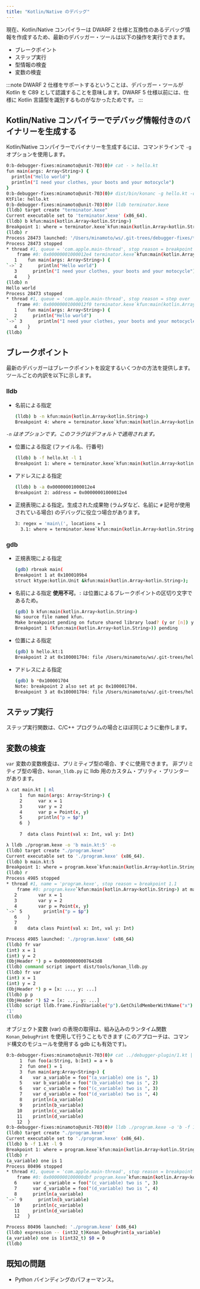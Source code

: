```yaml
---
title: "Kotlin/Native のデバッグ"
---
```

現在、Kotlin/Native コンパイラーは DWARF 2 仕様と互換性のあるデバッグ情報を作成するため、最新のデバッガー・ツールは以下の操作を実行できます。
- ブレークポイント
- ステップ実行
- 型情報の検査
- 変数の検査

:::note
DWARF 2 仕様をサポートするということは、デバッガー・ツールが Kotlin を C89 として認識することを意味します。DWARF 5 仕様以前には、仕様に Kotlin 言語型を識別するものがなかったためです。
:::

## Kotlin/Native コンパイラーでデバッグ情報付きのバイナリーを生成する

Kotlin/Native コンパイラーでバイナリーを生成するには、コマンドラインで ``-g`` オプションを使用します。

```bash
0:b-debugger-fixes:minamoto@unit-703(0)# cat - > hello.kt
fun main(args: Array<String>) {
  println("Hello world")
  println("I need your clothes, your boots and your motocycle")
}
0:b-debugger-fixes:minamoto@unit-703(0)# dist/bin/konanc -g hello.kt -o terminator
KtFile: hello.kt
0:b-debugger-fixes:minamoto@unit-703(0)# lldb terminator.kexe
(lldb) target create "terminator.kexe"
Current executable set to 'terminator.kexe' (x86_64).
(lldb) b kfun:main(kotlin.Array<kotlin.String>)
Breakpoint 1: where = terminator.kexe`kfun:main(kotlin.Array<kotlin.String>) + 4 at hello.kt:2, address = 0x00000001000012e4
(lldb) r
Process 28473 launched: '/Users/minamoto/ws/.git-trees/debugger-fixes/terminator.kexe' (x86_64)
Process 28473 stopped
* thread #1, queue = 'com.apple.main-thread', stop reason = breakpoint 1.1
    frame #0: 0x00000001000012e4 terminator.kexe`kfun:main(kotlin.Array<kotlin.String>) at hello.kt:2
   1    fun main(args: Array<String>) {
`->` 2      println("Hello world")
   3      println("I need your clothes, your boots and your motocycle")
   4    }
(lldb) n
Hello world
Process 28473 stopped
* thread #1, queue = 'com.apple.main-thread', stop reason = step over
    frame #0: 0x00000001000012f0 terminator.kexe`kfun:main(kotlin.Array<kotlin.String>) at hello.kt:3
   1    fun main(args: Array<String>) {
   2      println("Hello world")
`->` 3      println("I need your clothes, your boots and your motocycle")
   4    }
(lldb)
```

## ブレークポイント

最新のデバッガーはブレークポイントを設定するいくつかの方法を提供します。ツールごとの内訳を以下に示します。

### lldb

- 名前による指定

    ```bash
    (lldb) b -n kfun:main(kotlin.Array<kotlin.String>)
    Breakpoint 4: where = terminator.kexe`kfun:main(kotlin.Array<kotlin.String>) + 4 at hello.kt:2, address = 0x00000001000012e4
    ```

_``-n`` はオプションです。このフラグはデフォルトで適用されます。_
- 位置による指定 (ファイル名、行番号)

    ```bash
    (lldb) b -f hello.kt -l 1
    Breakpoint 1: where = terminator.kexe`kfun:main(kotlin.Array<kotlin.String>) + 4 at hello.kt:2, address = 0x00000001000012e4
    ```

- アドレスによる指定

    ```bash
    (lldb) b -a 0x00000001000012e4
    Breakpoint 2: address = 0x00000001000012e4
    ```

- 正規表現による指定。生成された成果物 (ラムダなど、名前に ``#`` 記号が使用されている場合) のデバッグに役立つ場合があります。

    ```bash
    3: regex = 'main\(', locations = 1
      3.1: where = terminator.kexe`kfun:main(kotlin.Array<kotlin.String>) + 4 at hello.kt:2, address = terminator.kexe[0x00000001000012e4], unresolved, hit count = 0
    ```

### gdb

- 正規表現による指定

    ```bash
    (gdb) rbreak main(
    Breakpoint 1 at 0x1000109b4
    struct ktype:kotlin.Unit &kfun:main(kotlin.Array<kotlin.String>);
    ```

- 名前による指定 __使用不可__。``:`` は位置によるブレークポイントの区切り文字であるため。
    
    ```bash
    (gdb) b kfun:main(kotlin.Array<kotlin.String>)
    No source file named kfun.
    Make breakpoint pending on future shared library load? (y or [n]) y
    Breakpoint 1 (kfun:main(kotlin.Array<kotlin.String>)) pending
    ```

- 位置による指定

    ```bash
    (gdb) b hello.kt:1
    Breakpoint 2 at 0x100001704: file /Users/minamoto/ws/.git-trees/hello.kt, line 1.
    ```

- アドレスによる指定

    ```bash
    (gdb) b *0x100001704
    Note: breakpoint 2 also set at pc 0x100001704.
    Breakpoint 3 at 0x100001704: file /Users/minamoto/ws/.git-trees/hello.kt, line 2.
    ```

## ステップ実行

ステップ実行関数は、C/C++ プログラムの場合とほぼ同じように動作します。

## 変数の検査

`var` 変数の変数検査は、プリミティブ型の場合、すぐに使用できます。
非プリミティブ型の場合、`konan_lldb.py` に lldb 用のカスタム・プリティ・プリンターがあります。

```bash
λ cat main.kt | nl
     1  fun main(args: Array<String>) {
     2      var x = 1
     3      var y = 2
     4      var p = Point(x, y)
     5      println("p = $p")
     6  }
       
     7  data class Point(val x: Int, val y: Int)

λ lldb ./program.kexe -o 'b main.kt:5' -o
(lldb) target create "./program.kexe"
Current executable set to './program.kexe' (x86_64).
(lldb) b main.kt:5
Breakpoint 1: where = program.kexe`kfun:main(kotlin.Array<kotlin.String>) + 289 at main.kt:5, address = 0x000000000040af11
(lldb) r
Process 4985 stopped
* thread #1, name = 'program.kexe', stop reason = breakpoint 1.1
    frame #0: program.kexe`kfun:main(kotlin.Array<kotlin.String>) at main.kt:5
   2        var x = 1
   3        var y = 2
   4        var p = Point(x, y)
`->` 5        println("p = $p")
   6    }
   7   
   8    data class Point(val x: Int, val y: Int)

Process 4985 launched: './program.kexe' (x86_64)
(lldb) fr var
(int) x = 1
(int) y = 2
(ObjHeader *) p = 0x00000000007643d8
(lldb) command script import dist/tools/konan_lldb.py
(lldb) fr var
(int) x = 1
(int) y = 2
(ObjHeader *) p = [x: ..., y: ...]
(lldb) p p
(ObjHeader *) $2 = [x: ..., y: ...]
(lldb) script lldb.frame.FindVariable("p").GetChildMemberWithName("x").Dereference().GetValue()
'1'
(lldb) 
```

オブジェクト変数 (var) の表現の取得は、組み込みのランタイム関数 `Konan_DebugPrint` を使用して行うこともできます (このアプローチは、コマンド構文のモジュールを使用する gdb にも有効です)。

```bash
0:b-debugger-fixes:minamoto@unit-703(0)# cat ../debugger-plugin/1.kt | nl -p
     1  fun foo(a:String, b:Int) = a + b
     2  fun one() = 1
     3  fun main(arg:Array<String>) {
     4    var a_variable = foo("(a_variable) one is ", 1)
     5    var b_variable = foo("(b_variable) two is ", 2)
     6    var c_variable = foo("(c_variable) two is ", 3)
     7    var d_variable = foo("(d_variable) two is ", 4)
     8    println(a_variable)
     9    println(b_variable)
    10    println(c_variable)
    11    println(d_variable)
    12  }
0:b-debugger-fixes:minamoto@unit-703(0)# lldb ./program.kexe -o 'b -f 1.kt -l 9' -o r
(lldb) target create "./program.kexe"
Current executable set to './program.kexe' (x86_64).
(lldb) b -f 1.kt -l 9
Breakpoint 1: where = program.kexe`kfun:main(kotlin.Array<kotlin.String>) + 463 at 1.kt:9, address = 0x0000000100000dbf
(lldb) r
(a_variable) one is 1
Process 80496 stopped
* thread #1, queue = 'com.apple.main-thread', stop reason = breakpoint 1.1
    frame #0: 0x0000000100000dbf program.kexe`kfun:main(kotlin.Array<kotlin.String>) at 1.kt:9
   6      var c_variable = foo("(c_variable) two is ", 3)
   7      var d_variable = foo("(d_variable) two is ", 4)
   8      println(a_variable)
`->` 9      println(b_variable)
   10     println(c_variable)
   11     println(d_variable)
   12   }

Process 80496 launched: './program.kexe' (x86_64)
(lldb) expression -- (int32_t)Konan_DebugPrint(a_variable)
(a_variable) one is 1(int32_t) $0 = 0
(lldb)

```

## 既知の問題

- Python バインディングのパフォーマンス。
```
